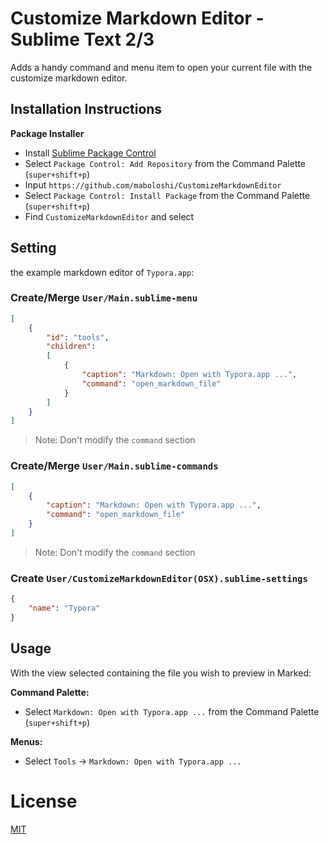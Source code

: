 # Customize Markdown Editor - Sublime Text 2/3

Adds a handy command and menu item to open your current file with the customize markdown editor.

## Installation Instructions

**Package Installer**

* Install [Sublime Package Control](https://packagecontrol.io/)
* Select `Package Control: Add Repository` from the Command Palette (`super+shift+p`)
* Input `https://github.com/maboloshi/CustomizeMarkdownEditor`
* Select `Package Control: Install Package` from the Command Palette (`super+shift+p`)
* Find `CustomizeMarkdownEditor` and select

## Setting
the example markdown editor of `Typora.app`:

### Create/Merge `User/Main.sublime-menu`
```json
[
    {
        "id": "tools",
        "children":
        [
            {
                "caption": "Markdown: Open with Typora.app ...",
                "command": "open_markdown_file"
            }
        ]
    }
]
```
> Note: Don't modify the `command` section

### Create/Merge `User/Main.sublime-commands`
```json
[
    {
        "caption": "Markdown: Open with Typora.app ...",
        "command": "open_markdown_file"
    }
]
```
> Note: Don't modify the `command` section

### Create `User/CustomizeMarkdownEditor(OSX).sublime-settings`
```json
{
    "name": "Typora"
}
```

## Usage

With the view selected containing the file you wish to preview in Marked:

**Command Palette:**

* Select `Markdown: Open with Typora.app ...` from the Command Palette (`super+shift+p`)

**Menus:**

* Select `Tools` → `Markdown: Open with Typora.app ...`

# License
[MIT](http://jbrooksuk.mit-license.org)